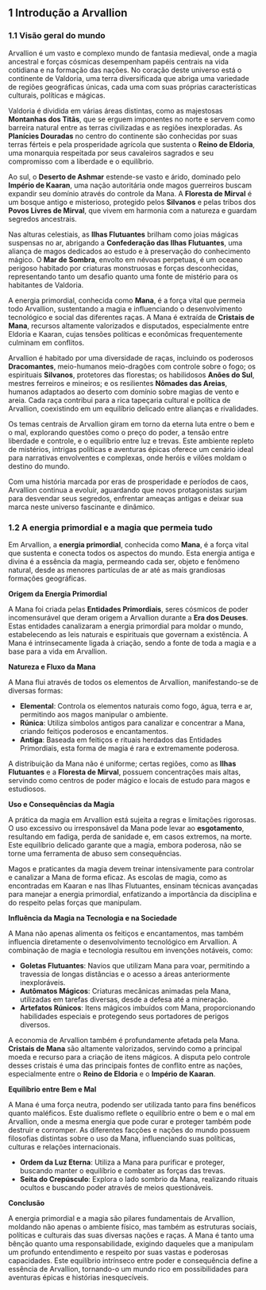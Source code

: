 ## 1 Introdução a Arvallion

### 1.1 Visão geral do mundo
Arvallion é um vasto e complexo mundo de fantasia medieval, onde a magia ancestral e forças cósmicas desempenham papéis centrais na vida cotidiana e na formação das nações. No coração deste universo está o continente de Valdoria, uma terra diversificada que abriga uma variedade de regiões geográficas únicas, cada uma com suas próprias características culturais, políticas e mágicas.

Valdoria é dividida em várias áreas distintas, como as majestosas **Montanhas dos Titãs**, que se erguem imponentes no norte e servem como barreira natural entre as terras civilizadas e as regiões inexploradas. As **Planícies Douradas** no centro do continente são conhecidas por suas terras férteis e pela prosperidade agrícola que sustenta o **Reino de Eldoria**, uma monarquia respeitada por seus cavaleiros sagrados e seu compromisso com a liberdade e o equilíbrio.

Ao sul, o **Deserto de Ashmar** estende-se vasto e árido, dominado pelo **Império de Kaaran**, uma nação autoritária onde magos guerreiros buscam expandir seu domínio através do controle da Mana. A **Floresta de Mirval** é um bosque antigo e misterioso, protegido pelos **Silvanos** e pelas tribos dos **Povos Livres de Mirval**, que vivem em harmonia com a natureza e guardam segredos ancestrais.

Nas alturas celestiais, as **Ilhas Flutuantes** brilham como joias mágicas suspensas no ar, abrigando a **Confederação das Ilhas Flutuantes**, uma aliança de magos dedicados ao estudo e à preservação do conhecimento mágico. O **Mar de Sombra**, envolto em névoas perpetuas, é um oceano perigoso habitado por criaturas monstruosas e forças desconhecidas, representando tanto um desafio quanto uma fonte de mistério para os habitantes de Valdoria.

A energia primordial, conhecida como **Mana**, é a força vital que permeia todo Arvallion, sustentando a magia e influenciando o desenvolvimento tecnológico e social das diferentes raças. A Mana é extraída de **Cristais de Mana**, recursos altamente valorizados e disputados, especialmente entre Eldoria e Kaaran, cujas tensões políticas e econômicas frequentemente culminam em conflitos.

Arvallion é habitado por uma diversidade de raças, incluindo os poderosos **Dracomantes**, meio-humanos meio-dragões com controle sobre o fogo; os espirituais **Silvanos**, protetores das florestas; os habilidosos **Anões do Sul**, mestres ferreiros e mineiros; e os resilientes **Nômades das Areias**, humanos adaptados ao deserto com domínio sobre magias de vento e areia. Cada raça contribui para a rica tapeçaria cultural e política de Arvallion, coexistindo em um equilíbrio delicado entre alianças e rivalidades.

Os temas centrais de Arvallion giram em torno da eterna luta entre o bem e o mal, explorando questões como o preço do poder, a tensão entre liberdade e controle, e o equilíbrio entre luz e trevas. Este ambiente repleto de mistérios, intrigas políticas e aventuras épicas oferece um cenário ideal para narrativas envolventes e complexas, onde heróis e vilões moldam o destino do mundo.

Com uma história marcada por eras de prosperidade e períodos de caos, Arvallion continua a evoluir, aguardando que novos protagonistas surjam para desvendar seus segredos, enfrentar ameaças antigas e deixar sua marca neste universo fascinante e dinâmico.

### 1.2 A energia primordial e a magia que permeia tudo

Em Arvallion, a **energia primordial**, conhecida como **Mana**, é a força vital que sustenta e conecta todos os aspectos do mundo. Esta energia antiga e divina é a essência da magia, permeando cada ser, objeto e fenômeno natural, desde as menores partículas de ar até as mais grandiosas formações geográficas.

**Origem da Energia Primordial**

A Mana foi criada pelas **Entidades Primordiais**, seres cósmicos de poder incomensurável que deram origem a Arvallion durante a **Era dos Deuses**. Estas entidades canalizaram a energia primordial para moldar o mundo, estabelecendo as leis naturais e espirituais que governam a existência. A Mana é intrinsecamente ligada à criação, sendo a fonte de toda a magia e a base para a vida em Arvallion.

**Natureza e Fluxo da Mana**

A Mana flui através de todos os elementos de Arvallion, manifestando-se de diversas formas:

- **Elemental**: Controla os elementos naturais como fogo, água, terra e ar, permitindo aos magos manipular o ambiente.
- **Rúnica**: Utiliza símbolos antigos para canalizar e concentrar a Mana, criando feitiços poderosos e encantamentos.
- **Antiga**: Baseada em feitiços e rituais herdados das Entidades Primordiais, esta forma de magia é rara e extremamente poderosa.

A distribuição da Mana não é uniforme; certas regiões, como as **Ilhas Flutuantes** e a **Floresta de Mirval**, possuem concentrações mais altas, servindo como centros de poder mágico e locais de estudo para magos e estudiosos.

**Uso e Consequências da Magia**

A prática da magia em Arvallion está sujeita a regras e limitações rigorosas. O uso excessivo ou irresponsável da Mana pode levar ao **esgotamento**, resultando em fadiga, perda de sanidade e, em casos extremos, na morte. Este equilíbrio delicado garante que a magia, embora poderosa, não se torne uma ferramenta de abuso sem consequências.

Magos e praticantes da magia devem treinar intensivamente para controlar e canalizar a Mana de forma eficaz. As escolas de magia, como as encontradas em Kaaran e nas Ilhas Flutuantes, ensinam técnicas avançadas para manejar a energia primordial, enfatizando a importância da disciplina e do respeito pelas forças que manipulam.

**Influência da Magia na Tecnologia e na Sociedade**

A Mana não apenas alimenta os feitiços e encantamentos, mas também influencia diretamente o desenvolvimento tecnológico em Arvallion. A combinação de magia e tecnologia resultou em invenções notáveis, como:

- **Goletas Flutuantes**: Navios que utilizam Mana para voar, permitindo a travessia de longas distâncias e o acesso a áreas anteriormente inexploráveis.
- **Autômatos Mágicos**: Criaturas mecânicas animadas pela Mana, utilizadas em tarefas diversas, desde a defesa até a mineração.
- **Artefatos Rúnicos**: Itens mágicos imbuídos com Mana, proporcionando habilidades especiais e protegendo seus portadores de perigos diversos.

A economia de Arvallion também é profundamente afetada pela Mana. **Cristais de Mana** são altamente valorizados, servindo como a principal moeda e recurso para a criação de itens mágicos. A disputa pelo controle desses cristais é uma das principais fontes de conflito entre as nações, especialmente entre o **Reino de Eldoria** e o **Império de Kaaran**.

**Equilíbrio entre Bem e Mal**

A Mana é uma força neutra, podendo ser utilizada tanto para fins benéficos quanto maléficos. Este dualismo reflete o equilíbrio entre o bem e o mal em Arvallion, onde a mesma energia que pode curar e proteger também pode destruir e corromper. As diferentes facções e nações do mundo possuem filosofias distintas sobre o uso da Mana, influenciando suas políticas, culturas e relações internacionais.

- **Ordem da Luz Eterna**: Utiliza a Mana para purificar e proteger, buscando manter o equilíbrio e combater as forças das trevas.
- **Seita do Crepúsculo**: Explora o lado sombrio da Mana, realizando rituais ocultos e buscando poder através de meios questionáveis.

**Conclusão**

A energia primordial e a magia são pilares fundamentais de Arvallion, moldando não apenas o ambiente físico, mas também as estruturas sociais, políticas e culturais das suas diversas nações e raças. A Mana é tanto uma bênção quanto uma responsabilidade, exigindo daqueles que a manipulam um profundo entendimento e respeito por suas vastas e poderosas capacidades. Este equilíbrio intrínseco entre poder e consequência define a essência de Arvallion, tornando-o um mundo rico em possibilidades para aventuras épicas e histórias inesquecíveis.
